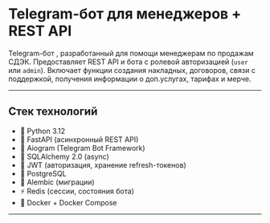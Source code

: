 # Telegram-бот для менеджеров + REST API


Telegram-бот , разработанный для помощи менеджерам по продажам СДЭК.
Предоставляет REST API и бота с ролевой авторизацией (`user` или `admin`).
Включает функции создания накладных, договоров, связи с поддержкой, получения информации о доп.услугах, тарифах и мерче.


---


## Стек технологий

- 🐍 Python 3.12
- 🚀 FastAPI (асинхронный REST API)
- 🤖 Aiogram (Telegram Bot Framework)
- 🧱 SQLAlchemy 2.0 (async)
- 🔐 JWT (авторизация, хранение refresh-токенов)
- 🐘 PostgreSQL
- 🔄 Alembic (миграции)
- ⚡ Redis (сессии, состояния бота)
- 🐳 Docker + Docker Compose

---



